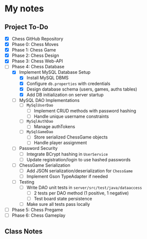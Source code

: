 # My notes

## Project To-Do
- [X] Chess GitHub Repository
- [X] Phase 0: Chess Moves
- [X] Phase 1: Chess Game
- [X] Phase 2: Chess Design
- [X] Phase 3: Chess Web-API
- [ ] Phase 4: Chess Database
    - [X] Implement MySQL Database Setup
        - [X] Install MySQL DBMS
        - [X] Configure `db.properties` with credentials
        - [X] Design database schema (users, games, auths tables)
        - [X] Add DB initialization on server startup
    - [ ] MySQL DAO Implementations
        - [ ] `MySqlUserDao`
            - [ ] Implement CRUD methods with password hashing
            - [ ] Handle unique username constraints
        - [ ] `MySqlAuthDao`
            - [ ] Manage authTokens
        - [ ] `MySqlGameDao`
            - [ ] Store serialized ChessGame objects
            - [ ] Handle player assignment
    - [ ] Password Security
        - [ ] Integrate BCrypt hashing in `UserService`
        - [ ] Update registration/login to use hashed passwords
    - [ ] ChessGame Serialization
        - [ ] Add JSON serialization/deserialization for `ChessGame`
        - [ ] Implement Gson TypeAdapter if needed
    - [ ] Testing
        - [ ] Write DAO unit tests in `server/src/test/java/dataaccess`
            - [ ] 2 tests per DAO method (1 positive, 1 negative)
            - [ ] Test board state persistence
        - [ ] Make sure all tests pass locally

- [ ] Phase 5: Chess Pregame
- [ ] Phase 6: Chess Gameplay

## Class Notes